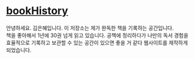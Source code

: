 # [bookHistory](https://book-history.vercel.app/)

안녕하세요. 김은혜입니다.
이 저장소는 제가 완독한 책을 기록하는 공간입니다.</br>
책을 좋아해서 1년에 30권 넘게 읽고 있습니다. 공책에 정리하다가 나만의 독서 경험을 효율적으로 기록하고 보관할 수 있는 공간이 있으면 좋을 거 같다 웹사이트를 제작하게 되었습니다.
